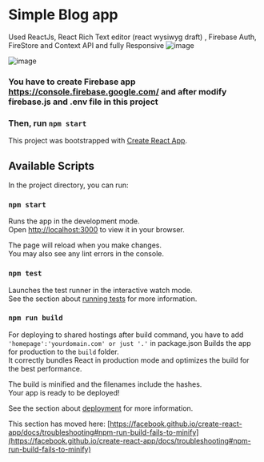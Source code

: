 # Simple Blog app 
  Used ReactJs, React Rich Text editor (react wysiwyg draft) , Firebase Auth, FireStore and Context API and fully Responsive
  ![image](https://user-images.githubusercontent.com/44643482/222471406-20f93635-b666-4546-9da7-ce82ad86a4e0.png)
  
  
  
  ![image](https://user-images.githubusercontent.com/44643482/222473557-4f93f209-b5ff-40de-bcbe-175157b97eca.png)

  ### You have to create Firebase app https://console.firebase.google.com/ and after modify firebase.js and .env file in this project
  ### Then, run ```npm start```


This project was bootstrapped with [Create React App](https://github.com/facebook/create-react-app).

## Available Scripts

In the project directory, you can run:

### `npm start`

Runs the app in the development mode.\
Open [http://localhost:3000](http://localhost:3000) to view it in your browser.

The page will reload when you make changes.\
You may also see any lint errors in the console.

### `npm test`

Launches the test runner in the interactive watch mode.\
See the section about [running tests](https://facebook.github.io/create-react-app/docs/running-tests) for more information.

### `npm run build`

For deploying to shared hostings after build command, you have to add ```'homepage':'yourdomain.com' or just '.'``` in package.json
Builds the app for production to the `build` folder.\
It correctly bundles React in production mode and optimizes the build for the best performance.

The build is minified and the filenames include the hashes.\
Your app is ready to be deployed!

See the section about [deployment](https://facebook.github.io/create-react-app/docs/deployment) for more information.



This section has moved here: [https://facebook.github.io/create-react-app/docs/troubleshooting#npm-run-build-fails-to-minify](https://facebook.github.io/create-react-app/docs/troubleshooting#npm-run-build-fails-to-minify)

